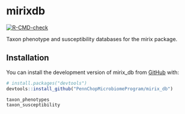 
# mirixdb

<!-- badges: start -->
  [![R-CMD-check](https://github.com/PennChopMicrobiomeProgram/mirix_db/actions/workflows/R-CMD-check.yaml/badge.svg)](https://github.com/PennChopMicrobiomeProgram/mirix_db/actions/workflows/R-CMD-check.yaml)
  <!-- badges: end -->

Taxon phenotype and susceptibility databases for the mirix package.

## Installation

You can install the development version of mirix_db from [GitHub](https://github.com/) with:

``` r
# install.packages("devtools")
devtools::install_github("PennChopMicrobiomeProgram/mirix_db")

taxon_phenotypes
taxon_susceptibility
```

